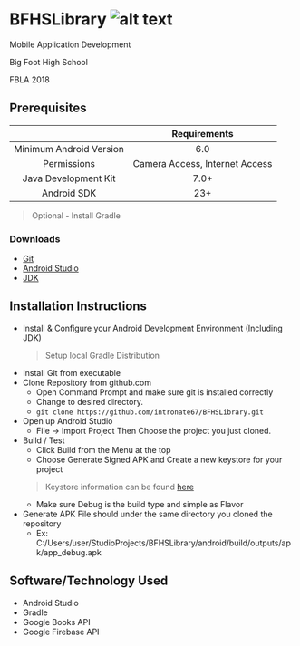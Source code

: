# BFHSLibrary ![alt text](https://travis-ci.org/intronate67/BFHSLibrary.svg?branch=master "Travis-ci Build Status")
Mobile Application Development

Big Foot High School

FBLA 2018

## Prerequisites
 ||Requirements|
 |:--:|:--:|
 |Minimum Android Version|6.0|
 |Permissions|Camera Access, Internet Access|
 |Java Development Kit|7.0+|
 |Android SDK| 23+|
 > Optional - Install Gradle 
 ### Downloads
 - [Git](https://git-scm.com/downloads) 
 - [Android Studio](https://developer.android.com/studio/index.html)
 - [JDK](http://www.oracle.com/technetwork/java/javase/downloads/jdk9-downloads-3848520.html)
 ## Installation Instructions
 - Install & Configure your Android Development Environment (Including JDK)
     > Setup local Gradle Distribution
 - Install Git from executable
 - Clone Repository from github.com
     - Open Command Prompt and make sure git is installed correctly
     - Change to desired directory.
     - `git clone https://github.com/intronate67/BFHSLibrary.git`
 - Open up Android Studio
     - File -> Import Project Then Choose the project you just cloned.
 - Build / Test
     - Click Build from the Menu at the top
     - Choose Generate Signed APK and Create a new keystore for your project
     > Keystore information can be found [here](http://developer.android.com/tools/publishing/app-signing.html#studio)
     - Make sure Debug is the build type and simple as Flavor
 - Generate APK File should under the same directory you cloned the repository
     - Ex: C:/Users/user/StudioProjects/BFHSLibrary/android/build/outputs/apk/app_debug.apk
## Software/Technology Used
- Android Studio
- Gradle
- Google Books API
- Google Firebase API
